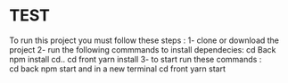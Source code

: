 # TEST
To run this project you must follow these steps : 
1- clone or download the project 
2- run the following commmands to install dependecies:
    cd Back
     npm install
     cd..
     cd front
     yarn install
3- to start run these commands :  
    cd back 
    npm start 
    and in a new terminal 
    cd front yarn start
